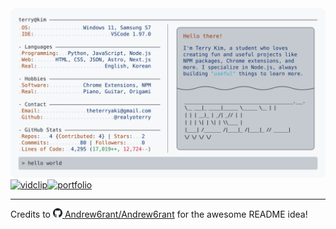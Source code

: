 <a href="https://github.com/realyoterry/realyoterry">
  <picture>
    <source media="(prefers-color-scheme: dark)" srcset="https://raw.githubusercontent.com/realyoterry/realyoterry/main/profile/dark_mode.svg">
    <img alt="Terry Kim's GitHub Profile README" src="https://raw.githubusercontent.com/realyoterry/realyoterry/main/profile/light_mode.svg">
  </picture>
</a>

<div align="left"><a href="https://github.com/realyoterry/vidclip"><img src="https://github-readme-stats.vercel.app/api/pin/?username=realyoterry&repo=vidclip&theme=ayu-mirage&hide_border=true" alt="vidclip"/></a><a href="https://github.com/realyoterry/realyoterry"><img src="https://github-readme-stats.vercel.app/api/pin/?username=realyoterry&repo=realyoterry&theme=ayu-mirage&hide_border=true" alt="portfolio"/></a></div>

---

<div align="left">Credits to <a href="https://github.com"><picture>
    <source media="(prefers-color-scheme: dark)" srcset="https://raw.githubusercontent.com/realyoterry/realyoterry/main/public/github-dark.svg">
    <img width="15px" alt="GitHub Logo" src="https://raw.githubusercontent.com/realyoterry/realyoterry/main/public/github.svg">
  </picture></a> <a href="https://github.com/Andrew6rant/Andrew6rant">Andrew6rant/Andrew6rant</a> for the awesome README idea!</div>
